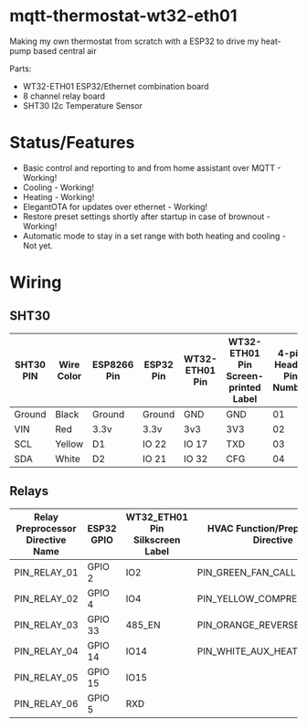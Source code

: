 # mqtt-thermostat-wt32-eth01
Making my own thermostat from scratch with a ESP32 to drive my heat-pump based central air

Parts:
* WT32-ETH01 ESP32/Ethernet combination board
* 8 channel relay board
* SHT30 I2c Temperature Sensor

# Status/Features

* Basic control and reporting to and from home assistant over MQTT - Working!
* Cooling - Working!
* Heating - Working!
* ElegantOTA for updates over ethernet - Working!
* Restore preset settings shortly after startup in case of brownout - Working!
* Automatic mode to stay in a set range with both heating and cooling - Not yet.

# Wiring

## SHT30

| SHT30 PIN | Wire Color | ESP8266 Pin | ESP32 Pin | WT32-ETH01 Pin | WT32-ETH01 Pin Screen-printed Label | 4-pin Header Pin Number |
|-----------|------------|-------------|-----------|----------------|-------------------------------------|-------------------------|
| Ground    | Black      | Ground      | Ground    | GND            | GND                                 | 01                      |
| VIN       | Red        | 3.3v        | 3.3v      | 3v3            | 3V3                                 | 02                      |
| SCL       | Yellow     | D1          | IO 22     | IO 17          | TXD                                 | 03                      |
| SDA       | White      | D2          | IO 21     | IO 32          | CFG                                 | 04                      |

## Relays

| Relay Preprocessor Directive Name | ESP32 GPIO | WT32_ETH01 Pin Silkscreen Label | HVAC Function/Preprocessor Directive |
|-----------------------------------|------------|---------------------------------|--------------------------------------|
| PIN_RELAY_01                      | GPIO 2     | IO2                             | PIN_GREEN_FAN_CALL                   |
| PIN_RELAY_02                      | GPIO 4     | IO4                             | PIN_YELLOW_COMPRESSOR_CALL           |
| PIN_RELAY_03                      | GPIO 33    | 485_EN                          | PIN_ORANGE_REVERSER_VALVE            |
| PIN_RELAY_04                      | GPIO 14    | IO14                            | PIN_WHITE_AUX_HEAT                   |
| PIN_RELAY_05                      | GPIO 15    | IO15                            |                                      |
| PIN_RELAY_06                      | GPIO 5     | RXD                             |                                      |
